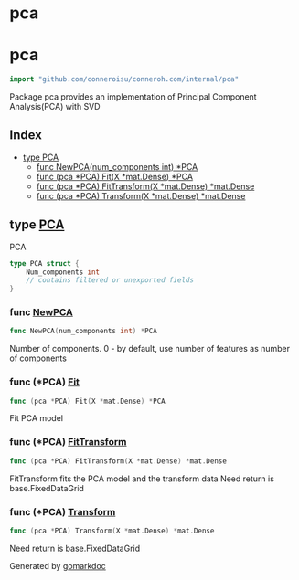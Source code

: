 # pca

<!-- gomarkdoc:embed:start -->

<!-- Code generated by gomarkdoc. DO NOT EDIT -->

# pca

```go
import "github.com/conneroisu/conneroh.com/internal/pca"
```

Package pca provides an implementation of Principal Component Analysis\(PCA\) with SVD

## Index

- [type PCA](<#PCA>)
  - [func NewPCA\(num\_components int\) \*PCA](<#NewPCA>)
  - [func \(pca \*PCA\) Fit\(X \*mat.Dense\) \*PCA](<#PCA.Fit>)
  - [func \(pca \*PCA\) FitTransform\(X \*mat.Dense\) \*mat.Dense](<#PCA.FitTransform>)
  - [func \(pca \*PCA\) Transform\(X \*mat.Dense\) \*mat.Dense](<#PCA.Transform>)


<a name="PCA"></a>
## type [PCA](<https://github.com/conneroisu/conneroh.com/blob/main/internal/pca/pca.go#L8-L11>)

PCA

```go
type PCA struct {
    Num_components int
    // contains filtered or unexported fields
}
```

<a name="NewPCA"></a>
### func [NewPCA](<https://github.com/conneroisu/conneroh.com/blob/main/internal/pca/pca.go#L14>)

```go
func NewPCA(num_components int) *PCA
```

Number of components. 0 \- by default, use number of features as number of components

<a name="PCA.Fit"></a>
### func \(\*PCA\) [Fit](<https://github.com/conneroisu/conneroh.com/blob/main/internal/pca/pca.go#L25>)

```go
func (pca *PCA) Fit(X *mat.Dense) *PCA
```

Fit PCA model

<a name="PCA.FitTransform"></a>
### func \(\*PCA\) [FitTransform](<https://github.com/conneroisu/conneroh.com/blob/main/internal/pca/pca.go#L20>)

```go
func (pca *PCA) FitTransform(X *mat.Dense) *mat.Dense
```

FitTransform fits the PCA model and the transform data Need return is base.FixedDataGrid

<a name="PCA.Transform"></a>
### func \(\*PCA\) [Transform](<https://github.com/conneroisu/conneroh.com/blob/main/internal/pca/pca.go#L44>)

```go
func (pca *PCA) Transform(X *mat.Dense) *mat.Dense
```

Need return is base.FixedDataGrid

Generated by [gomarkdoc](<https://github.com/princjef/gomarkdoc>)


<!-- gomarkdoc:embed:end -->
